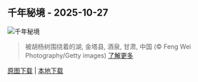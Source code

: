 ## 千年秘境 - 2025-10-27
![千年秘境](https://cn.bing.com/th?id=OHR.AutumnColorY25_ZH-CN1551135398_UHD.jpg&rf=LaDigue_UHD.jpg&pid=hp&w=3840&h=2160&rs=1&c=4)

> 被胡杨树围绕着的湖, 金塔县, 酒泉, 甘肃, 中国 (© Feng Wei Photography/Getty images)
> [了解更多](https://www.bing.com/search?q=%E8%83%A1%E6%9D%A8%E6%A0%91&form=hpcapt&mkt=zh-cn)

[原图下载](https://cn.bing.com/th?id=OHR.AutumnColorY25_ZH-CN1551135398_UHD.jpg&rf=LaDigue_UHD.jpg&pid=hp&w=3840&h=2160&rs=1&c=4) | [本地下载](images/2025/10/2025-10-27.jpg)

